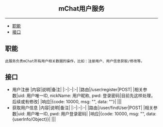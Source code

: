 ## <center>**mChat用户服务**</center>
***
* <a href="#职能">职能</a>
* <a href="#接口">接口</a>
## <a name="职能">职能</a>
	此服务负责mChat所有用户相关数据的操作，比如：注册用户、用户信息获取/修改等。	
## <a name="接口">接口</a>
* 用户注册
  |内容|说明|备注|
	|:-|:-|:-|
	|路由|/user/register|POST|
	|相关参数|uid: 用户唯一ID, nickName: 用户昵称, pwd: 登录密码|目前先这样处理，后续或有修改|
	|响应|{code: 10000, msg: "", data: ""}|
	|||
	<br>
* 获取用户信息
  |内容|说明|备注|
	|:-|:-|:-|
	|路由|/user/findUser|POST|
	|相关参数|uid: 用户唯一ID, pwd: 用户登录密码|
	|响应|{code: 10000, msg: "", data: {userInfo/Object}}|
	|||
